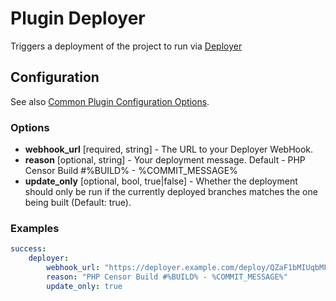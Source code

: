 Plugin Deployer
===============

Triggers a deployment of the project to run via [Deployer](http://phpdeployment.org)

Configuration
-------------

See also [Common Plugin Configuration Options](../plugin_common_options.md).

### Options

* **webhook_url** [required, string] - The URL to your Deployer WebHook.
* **reason** [optional, string] - Your deployment message. Default - PHP Censor Build #%BUILD% - %COMMIT_MESSAGE%
* **update_only** [optional, bool, true|false] - Whether the deployment should only be run if the currently deployed 
branches matches the one being built (Default: true).

### Examples

```yaml
success:
    deployer:
        webhook_url: "https://deployer.example.com/deploy/QZaF1bMIUqbMFTmKDmgytUuykRN0cjCgW9SooTnwkIGETAYhDTTYoR8C431t"
        reason: "PHP Censor Build #%BUILD% - %COMMIT_MESSAGE%"
        update_only: true
```
